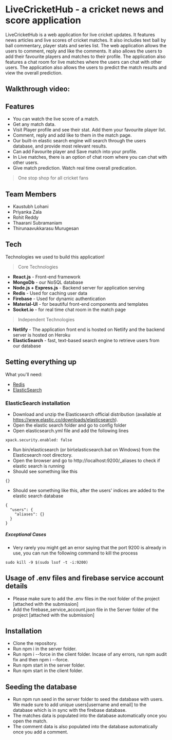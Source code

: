 # LiveCricketHub - a cricket news and score application

LiveCricketHub is a web application for live cricket updates. It features news articles and live scores of cricket matches. It also includes text ball by ball commentary, player stats and series list. The web application allows the users to comment, reply and like the comments. It also allows the users to add their favourite players and matches to their profile. The application also features a chat room for live matches where the users can chat with other users. The application also allows the users to predict the match results and view the overall prediction.

## Walkthrough video:

## Features

- You can watch the live score of a match.
- Get any match data.
- Visit Player profile and see their stat. Add them your favourite player list.
- Comment, reply and add like to them in the match page.
- Our built-in elastic search engine will search through the users database, and provide most relevant results.
- Can add Favourite player and Save match into your profile.
- In Live matches, there is an option of chat room where you can chat with other users.
- Give match prediction. Watch real time overall predication.

> One stop shop for all cricket fans

## Team Members

- Kaustubh Lohani
- Priyanka Zala
- Rohit Reddy
- Thaarani Subramaniam
- Thirunaavukkarasu Murugesan

## Tech

Technologies we used to build this application!

> Core Technologies

- **React.js** - Front-end framework
- **MongoDb** - our NoSQL database
- **Node.js + Express.js** - Backend server for application serving
- **Redis** - Used for caching user data
- **Firebase** - Used for dynamic authentication
- **Material-UI** - for beautiful front-end components and templates
- **Socket.io** - for real time chat room in the match page

> Independent Technologies

- **Netlify** - The application front end is hosted on Netlify and the backend server is hosted on Heroku
- **ElasticSearch** - fast, text-based search engine to retrieve users from our database

## Setting everything up

What you'll need:

- [Redis](https://redis.io/docs/getting-started/)
- [ElasticSearch](https://www.elastic.co/downloads/elasticsearch)

### ElasticSearch installation

- Download and unzip the Elasticsearch official distribution (available at https://www.elastic.co/downloads/elasticsearch).
- Open the elastic search folder and go to config folder
- Open elasticsearch.yml file and add the following lines

```
xpack.security.enabled: false
```

- Run bin/elasticsearch (or bin\elasticsearch.bat on Windows) from the Elasticsearch root directory.
- Open the browser and go to http://localhost:9200/\_aliases to check if elastic search is running
- Should see something like this

```
{}
```

- Should see something like this, after the users' indices are added to the elastic search database

```
{
  "users": {
    "aliases": {}
  }
}
```

##### Exceptional Cases

- Very rarely you might get an error saying that the port 9200 is already in use, you can run the following command to kill the process

```
sudo kill -9 $(sudo lsof -t -i:9200)
```

## Usage of .env files and firebase service account details

- Please make sure to add the .env files in the root folder of the project [attached with the submission]
- Add the firebase_service_account.json file in the Server folder of the project [attached with the submission]

## Installation

- Clone the repository.
- Run npm i in the server folder.
- Run npm i --force in the client folder. Incase of any errors, run npm audit fix and then npm i --force.
- Run npm start in the server folder.
- Run npm start in the client folder.

## Seeding the database

- Run npm run seed in the server folder to seed the database with users. We made sure to add unique users[username and email] to the database which is in sync with the firebase database.
- The matches data is populated into the database automatically once you open the match.
- The comment data is also populated into the database automatically once you add a comment.
